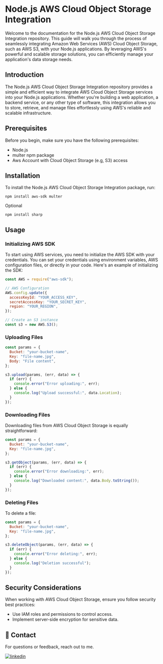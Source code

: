 # Node.js AWS Cloud Object Storage Integration

Welcome to the documentation for the Node.js AWS Cloud Object Storage Integration repository. This guide will walk you through the process of seamlessly integrating Amazon Web Services (AWS) Cloud Object Storage, such as AWS S3, with your Node.js applications. By leveraging AWS's powerful and scalable storage solutions, you can efficiently manage your application's data storage needs.

## Introduction

The Node.js AWS Cloud Object Storage Integration repository provides a simple and efficient way to integrate AWS Cloud Object Storage services into your Node.js applications. Whether you're building a web application, a backend service, or any other type of software, this integration allows you to store, retrieve, and manage files effortlessly using AWS's reliable and scalable infrastructure.

## Prerequisites

Before you begin, make sure you have the following prerequisites:

- Node.js
- multer npm package
- Aws Account with Cloud Object Storage (e.g, S3) access

## Installation

To install the Node.js AWS Cloud Object Storage Integration package, run:

`npm install aws-sdk multer`

Optional

`npm install sharp`

## Usage

### Initializing AWS SDK

To start using AWS services, you need to initialize the AWS SDK with your credentials. You can set your credentials using environment variables, AWS configuration files, or directly in your code. Here's an example of initializing the SDK:

```javascript
const AWS = require("aws-sdk");

// AWS Configuration
AWS.config.update({
  accessKeyId: "YOUR_ACCESS_KEY",
  secretAccessKey: "YOUR_SECRET_KEY",
  region: "YOUR_REGION",
});

// Create an S3 instance
const s3 = new AWS.S3();
```

### Uploading Files

```javascript
const params = {
  Bucket: "your-bucket-name",
  Key: "file-name.jpg",
  Body: "File content",
};

s3.upload(params, (err, data) => {
  if (err) {
    console.error("Error uploading:", err);
  } else {
    console.log("Upload successful:", data.Location);
  }
});
```

### Downloading Files

Downloading files from AWS Cloud Object Storage is equally straightforward:

```javascript
const params = {
  Bucket: "your-bucket-name",
  Key: "file-name.jpg",
};

s3.getObject(params, (err, data) => {
  if (err) {
    console.error("Error downloading:", err);
  } else {
    console.log("Downloaded content:", data.Body.toString());
  }
});
```

### Deleting Files

To delete a file:

```javascript
const params = {
  Bucket: "your-bucket-name",
  Key: "file-name.jpg",
};

s3.deleteObject(params, (err, data) => {
  if (err) {
    console.error("Error deleting:", err);
  } else {
    console.log("Deletion successful");
  }
});
```

## Security Considerations

When working with AWS Cloud Object Storage, ensure you follow security best practices:

- Use IAM roles and permissions to control access.
- Implement server-side encryption for sensitive data.

## 🔗 Contact

For questions or feedback, reach out to me.

[![linkedin](https://img.shields.io/badge/linkedin-0A66C2?style=for-the-badge&logo=linkedin&logoColor=white)](https://www.linkedin.com/in/hsyntes)
